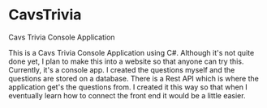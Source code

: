 # CavsTrivia
Cavs Trivia Console Application

This is a Cavs Trivia Console Application using C#. Although it's not quite done yet, I plan to make this into a website so that anyone can try this. Currently, it's a console app. I created the questions myself and the questions are stored on a database. There is a Rest API which is where the application get's the questions from. I created it this way so that when I eventually learn how to connect the front end it would be a little easier. 
